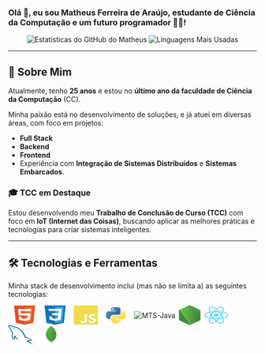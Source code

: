 ### Olá 👋, eu sou Matheus Ferreira de Araújo, estudante de Ciência da Computação e um futuro programador 🧑‍💻!

<p align="center">
  <img src="https://github-readme-stats.vercel.app/api?username=MTSaraujo29&show_icons=true&theme=dracula&include_all_commits=true&count_private=true" alt="Estatísticas do GitHub do Matheus" />
  <img src="https://github-readme-stats.vercel.app/api/top-langs/?username=MTSaraujo29&layout=compact&theme=dracula" alt="Linguagens Mais Usadas" />
</p>

---

## 🚀 Sobre Mim

Atualmente, tenho **25 anos** e estou no **último ano da faculdade de Ciência da Computação** (CC).

Minha paixão está no desenvolvimento de soluções, e já atuei em diversas áreas, com foco em projetos:
* **Full Stack**
* **Backend**
* **Frontend**
* Experiência com **Integração de Sistemas Distribuídos** e **Sistemas Embarcados**.

### 🎓 TCC em Destaque

Estou desenvolvendo meu **Trabalho de Conclusão de Curso (TCC)** com foco em **IoT (Internet das Coisas)**, buscando aplicar as melhores práticas e tecnologias para criar sistemas inteligentes.

---

## 🛠️ Tecnologias e Ferramentas

Minha stack de desenvolvimento inclui (mas não se limita a) as seguintes tecnologias:

<div style="display: inline_block">
  <img align="center" alt="MTS-HTML" title="HTML5" height="40" width="50" src="https://raw.githubusercontent.com/devicons/devicon/master/icons/html5/html5-original.svg">
  <img align="center" alt="MTS-CSS" title="CSS3" height="40" width="50" src="https://raw.githubusercontent.com/devicons/devicon/master/icons/css3/css3-original.svg">
  <img align="center" alt="MTS-Js" title="JavaScript" height="40" width="50" src="https://raw.githubusercontent.com/devicons/devicon/master/icons/javascript/javascript-plain.svg">
  <img align="center" alt="MTS-Python" title="Python" height="40" width="50" src="https://raw.githubusercontent.com/devicons/devicon/master/icons/python/python-original.svg">
  <img align="center" alt="MTS-Java" title="Java" height="40" width="50" src="https://raw.githubusercontent.com/jmnote/z-icons/master/svg/java.svg">
  <img align="center" alt="MTS-Node" title="Node.js" height="40" width="50" src="https://raw.githubusercontent.com/devicons/devicon/master/icons/nodejs/nodejs-original.svg">
  <img align="center" alt="MTS-React" title="React.js" height="40" width="50" src="https://raw.githubusercontent.com/devicons/devicon/master/icons/react/react-original.svg">
  <img align="center" alt="MTS-MySQL" title="MySQL" height="40" width="50" src="https://raw.githubusercontent.com/devicons/devicon/master/icons/mysql/mysql-original.svg">
  <img align="center" alt="MTS-MongoDB" title="MongoDB" height="40" width="50" src="https://raw.githubusercontent.com/devicons/devicon/master/icons/mongodb/mongodb-original.svg">
  <img align="center" alt="MTS-Git" title="Git" height="40" width="50" src="
